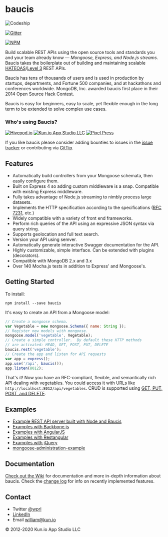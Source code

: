 # baucis

![Codeship](https://codeship.com/projects/43c2fac0-bfa5-0133-3ab4-4e7013906a8c/status?branch=master)

[![Gitter](https://badges.gitter.im/Join%20Chat.svg)](https://gitter.im/wprl/baucis?utm_source=badge&utm_medium=badge&utm_campaign=pr-badge&utm_content=badge)

[![NPM](https://nodei.co/npm/baucis.png?downloads=true&downloadRank=true&stars=true)](https://nodei.co/npm/baucis/)

Build scalable REST APIs using the open source tools and standards you and your team already know — *Mongoose, Express, and Node.js streams*.  Baucis takes the boilerplate out of building and maintaining scalable [HATEOAS](https://en.wikipedia.org/wiki/HATEOAS)/[Level 3](http://martinfowler.com/articles/richardsonMaturityModel.html) REST APIs.

Baucis has tens of thousands of users and is used in production by startups, departments, and Fortune 500 companies, and at hackathons and conferences worldwide.  MongoDB, Inc. awarded baucis first place in their 2014 Open Source Hack Contest.

Baucis is easy for beginners, easy to scale, yet flexible enough in the long term to be extended to solve complex use cases.

### Who's using Baucis?

[![Hivepod.io](http://github.com/wprl/baucis/raw/master/hivepod-io-logo.png "Hivepod.io")](https://hivepod.io) [![Kun.io App Studio LLC](http://github.com/wprl/baucis/raw/master/kunio.png "Kun.io App Studio LLC")](http://kun.io) [![Pixel Press](http://github.com/wprl/baucis/raw/master/pixel-press.jpg "Pixel Press")](http://www.projectpixelpress.com)

If you like baucis please consider adding bounties to issues in the [issue tracker](https://github.com/wprl/baucis/issues) or contributing via [GitTip](https://www.gittip.com/wprl/).


## Features

 * Automatically build controllers from your Mongoose schemata, then easily configure them.
 * Built on Express 4 so adding custom middleware is a snap.  Compatible with existing Express middleware.
 * Fully takes advantage of Node.js streaming to nimbly process large datasets.
 * Implements the HTTP specification according to the specifications ([RFC 7231](http://tools.ietf.org/rfcmarkup/7231), etc.)
 * Widely compatible with a variety of front end frameworks.
 * Perform rich queries of the API using an expressive JSON syntax via query string.
 * Supports geolocation and full text search.
 * Version your API using semver.
 * Automatically generate interactive Swagger documentation for the API.
 * Highly customizable, simple interface.  Can be extended with plugins (decorators).
 * Compatible with MongoDB 2.x and 3.x
 * Over 140 Mocha.js tests in addition to Express' and Mongoose's.


## Getting Started

To install:

    npm install --save baucis

It's easy to create an API from a Mongoose model:

``` javascript
// Create a mongoose schema.
var Vegetable = new mongoose.Schema({ name: String });
// Register new models with mongoose.
mongoose.model('vegetable', Vegetable);
// Create a simple controller.  By default these HTTP methods
// are activated: HEAD, GET, POST, PUT, DELETE
baucis.rest('vegetable');
// Create the app and listen for API requests
var app = express();
app.use('/api', baucis());
app.listen(8012);
```

That's it!  Now you have an RFC-compliant, flexible, and semantically rich API dealing with vegetables.  You could access it with URLs like `http://localhost:8012/api/vegetables`.  CRUD is supported using [GET, PUT, POST, and DELETE](https://github.com/wprl/baucis/wiki/HTTP-Verbs).


## Examples

 * [Example REST API server built with Node and Baucis](//github.com/wprl/baucis-example)
 * [Examples with Backbone.js](examples/Backbone.js)
 * [Examples with AngularJS](examples/angular-example-resource.html)
 * [Examples with Restangular](examples/angular-example-restangular.html)
 * [Examples with jQuery](examples/jQuery.js)
 * [mongoose-administration-example](https://www.npmjs.org/package/mongoose-administration-example)


## Documentation

[Check out the Wiki](https://github.com/wprl/baucis/wiki) for documentation and more in-depth information about baucis.  Check the [change log](CHANGES.md) for info on recently implemented features.


## Contact

 * Twitter [@wprl](https://twitter.com/wprl)
 * [LinkedIn](https://linkedin.com/in/willprl)
 * Email [william@kun.io](mailto:william@kun.io)

&copy; 2012-2020 Kun.io App Studio LLC

